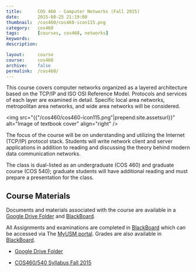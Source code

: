```yaml
---
title:      COS 460 - Computer Networks (Fall 2015)
date:       2015-08-25 21:19:00
thumbnail:  /cos460/cos460-icon115.png
category:   cos460
tags:       [courses, cos460, networks]
keywords:
description:

layout:     course
course:     cos460
archive:	false
permalink:	/cos460/
---
```

This course covers computer networks organized as a layered architecture
based on the TCP/IP and ISO OSI Reference Model. Protocols and services
of each layer are examined in detail. Specific local area networks,
metropolitan area networks, and wide area networks will be considered.


<img src="{{"/cos460/cos460-icon115.png"|prepend:site.assetsurl}}" alt="Image of textbook cover"
align="right" />

The focus of the course will be on understanding and utilizing the
Internet (TCP/IP) protocol stack. Students will write network client and
server applications in addition to reading and discussing the theory
behind modern data communication networks.

The class is dual-listed as an undergraduate (COS 460) and graduate
course (COS 540); graduate students will have additional reading and
must prepare a presentation for the class.

## Course Materials
Documents and materials associated with the course are available in a [Google Drive Folder][google] and [BlackBoard][bboard].

All Assignments and examinations are completed in [BlackBoard][bboard] which can be accessed via The [MyUSM portal][myusm]. Grades are also available in [BlackBoard][bboard].

* [Google Drive Folder][google]
* [COS460/540 Syllabus Fall 2015][syllabus]


  [myusm]: https://my.usm.maine.edu
  [bboard]: https://www.courses.maine.edu
  [google]: https://drive.google.com/folderview?id=0B-dNF1GpqqFhfjhKbXRHMWNnX1c0cTZhc2lOTlprSFhDUnV4RUI5cHRmV3BHUmY5VWRWRTQ&usp=sharing
  [syllabus]: https://drive.google.com/open?id=1vK4D1MarC3veczBoPlACmpXiFGndlLqlp1gTr21OYUk&authuser=0